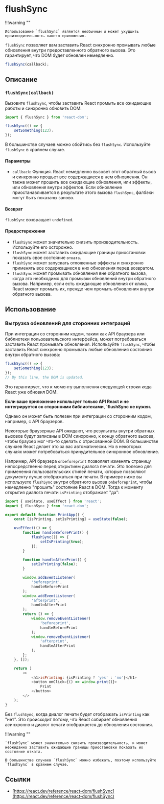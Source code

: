 # flushSync

!!!warning ""

    Использование `flushSync` является необычным и может ухудшить производительность вашего приложения.

`flushSync` позволяет вам заставить React синхронно промывать любые обновления внутри предоставленного обратного вызова. Это гарантирует, что DOM будет обновлен немедленно.

<!-- 0001.part.md -->

```js
flushSync(callback);
```

## Описание

### `flushSync(callback)`

Вызовите `flushSync`, чтобы заставить React промыть все ожидающие работы и синхронно обновить DOM.

<!-- 0003.part.md -->

```js
import { flushSync } from 'react-dom';

flushSync(() => {
    setSomething(123);
});
```

<!-- 0004.part.md -->

В большинстве случаев можно обойтись без `flushSync`. Используйте `flushSync` в крайнем случае.

#### Параметры

-   `callback`: Функция. React немедленно вызовет этот обратный вызов и синхронно прошьет все содержащиеся в нем обновления. Он также может прошить все ожидающие обновления, или эффекты, или обновления внутри эффектов. Если обновление приостанавливается в результате этого вызова `flushSync`, фалбэки могут быть показаны заново.

#### Возврат

`flushSync` возвращает `undefined`.

#### Предостережения

-   `flushSync` может значительно снизить производительность. Используйте его осторожно.
-   `flushSync` может заставить ожидающие границы приостановки показать свое состояние `отката`.
-   `flushSync` может запускать отложенные эффекты и синхронно применять все содержащиеся в них обновления перед возвратом.
-   `flushSync` может промывать обновления вне обратного вызова, когда это необходимо для промывки обновлений внутри обратного вызова. Например, если есть ожидающие обновления от клика, React может промыть их, прежде чем промыть обновления внутри обратного вызова.

## Использование

### Выгрузка обновлений для сторонних интеграций

При интеграции со сторонним кодом, таким как API браузера или библиотеки пользовательского интерфейса, может потребоваться заставить React промывать обновления. Используйте `flushSync`, чтобы заставить React синхронно промывать любые обновления состояния внутри обратного вызова:

<!-- 0005.part.md -->

```js
flushSync(() => {
    setSomething(123);
});
// By this line, the DOM is updated.
```

<!-- 0006.part.md -->

Это гарантирует, что к моменту выполнения следующей строки кода React уже обновил DOM.

**Если ваше приложение использует только API React и не интегрируется со сторонними библиотеками, `flushSync не нужен.**

Однако он может быть полезен при интеграции со сторонним кодом, например, с API браузеров.

Некоторые браузерные API ожидают, что результаты внутри обратных вызовов будут записаны в DOM синхронно, к концу обратного вызова, чтобы браузер мог что-то сделать с отрисованной DOM. В большинстве случаев React делает это за вас автоматически. Но в некоторых случаях может потребоваться принудительное синхронное обновление.

Например, API браузера `onbeforeprint` позволяет изменять страницу непосредственно перед открытием диалога печати. Это полезно для применения пользовательских стилей печати, которые позволяют документу лучше отображаться при печати. В примере ниже вы используете `flushSync` внутри обратного вызова `onbeforeprint`, чтобы немедленно "прошить" состояние React в DOM. Тогда к моменту открытия диалога печати `isPrinting` отображает "да":

<!-- 0007.part.md -->

```js
import { useState, useEffect } from 'react';
import { flushSync } from 'react-dom';

export default function PrintApp() {
    const [isPrinting, setIsPrinting] = useState(false);

    useEffect(() => {
        function handleBeforePrint() {
            flushSync(() => {
                setIsPrinting(true);
            });
        }

        function handleAfterPrint() {
            setIsPrinting(false);
        }

        window.addEventListener(
            'beforeprint',
            handleBeforePrint
        );
        window.addEventListener(
            'afterprint',
            handleAfterPrint
        );
        return () => {
            window.removeEventListener(
                'beforeprint',
                handleBeforePrint
            );
            window.removeEventListener(
                'afterprint',
                handleAfterPrint
            );
        };
    }, []);

    return (
        <>
            <h1>isPrinting: {isPrinting ? 'yes' : 'no'}</h1>
            <button onClick={() => window.print()}>
                Print
            </button>
        </>
    );
}
```

<!-- 0008.part.md -->

Без `flushSync`, когда диалог печати будет отображать `isPrinting` как "нет". Это происходит потому, что React собирает обновления асинхронно и диалог печати отображается до обновления состояния.

!!!warning ""

    `flushSync` может значительно снизить производительность, и может неожиданно заставить ожидающие границы приостановки показать их состояние отката.

    В большинстве случаев `flushSync` можно избежать, поэтому используйте `flushSync` в крайнем случае.

<!-- 0009.part.md -->

## Ссылки

-   [https://react.dev/reference/react-dom/flushSync](https://react.dev/reference/react-dom/flushSync)
